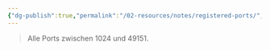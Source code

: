 ```yaml
---
{"dg-publish":true,"permalink":"/02-resources/notes/registered-ports/","tags":["netzwerk/ip/ipv4","netzwerk/protocol"],"noteIcon":"","updated":"2024-11-01T00:03:13.054+01:00"}
---
```


>Alle Ports zwischen 1024 und 49151.